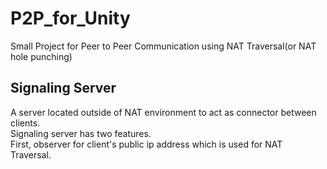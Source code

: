 # P2P_for_Unity

Small Project for Peer to Peer Communication using NAT Traversal(or NAT hole punching)  



## Signaling Server  
A server located outside of NAT environment to act as connector between clients.  
Signaling server has two features.  
First, observer for client's public ip address which is used for NAT Traversal.  
